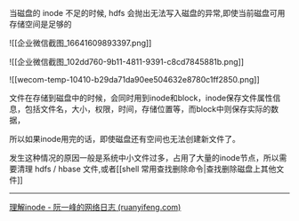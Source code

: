 
当磁盘的 inode 不足的时候, hdfs 会抛出无法写入磁盘的异常,即使当前磁盘可用存储空间是足够的


![[企业微信截图_16641609893397.png]]

![[企业微信截图_102dd760-9b11-4811-9391-c8cd7845881b.png]]

![[wecom-temp-10410-b29da71da90ee504632e8780c1ff2850.png]]



文件在存储到磁盘中的时候，会同时用到inode和block，inode保存文件属性信息，包括文件名，大小，权限，时间，存储位置等，而block中则保存实际的数据，

所以如果inode用完的话，即使磁盘还有空间也无法创建新文件了。

发生这种情况的原因一般是系统中小文件过多，占用了大量的inode节点，所以需要清理 hdfs / hbase 文件,或者[[shell 常用查找删除命令|查找删除磁盘上其他文件]]



---

[理解inode - 阮一峰的网络日志 (ruanyifeng.com)](https://www.ruanyifeng.com/blog/2011/12/inode.html)


